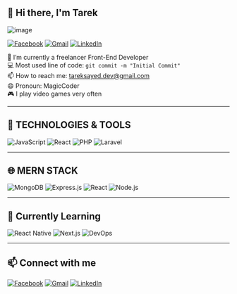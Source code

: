 ## 👋 Hi there, I'm Tarek

![image](https://github.com/user-attachments/assets/8baec15f-cb77-4d8d-8ca3-de7c086dedfe)


[![Facebook](https://img.shields.io/badge/Facebook-1877F2?style=for-the-badge&logo=facebook&logoColor=white)](https://www.facebook.com/avakinmemo)
[![Gmail](https://img.shields.io/badge/Gmail-D14836?style=for-the-badge&logo=gmail&logoColor=white)](mailto:tareksayed.dev@gmail.com)
[![LinkedIn](https://img.shields.io/badge/LinkedIn-0A66C2?style=for-the-badge&logo=linkedin&logoColor=white)](https://www.linkedin.com/in/tarek-el-sayed-06139631b/) 

🔭 I’m currently a freelancer Front-End Developer  
💻 Most used line of code: `git commit -m "Initial Commit"`  
📫 How to reach me: tareksayed.dev@gmail.com  
😄 Pronoun: MagicCoder  
🎮 I play video games very often  

---

## 🚀 TECHNOLOGIES & TOOLS

![JavaScript](https://img.shields.io/badge/-JavaScript-F7DF1E?style=for-the-badge&logo=javascript&logoColor=black)
![React](https://img.shields.io/badge/-React-61DAFB?style=for-the-badge&logo=react&logoColor=black)
![PHP](https://img.shields.io/badge/-PHP-777BB4?style=for-the-badge&logo=php&logoColor=white)
![Laravel](https://img.shields.io/badge/-Laravel-FF2D20?style=for-the-badge&logo=laravel&logoColor=white)

---

## 🌐 MERN STACK

![MongoDB](https://img.shields.io/badge/-MongoDB-47A248?style=for-the-badge&logo=mongodb&logoColor=white)
![Express.js](https://img.shields.io/badge/-Express.js-000000?style=for-the-badge&logo=express&logoColor=white)
![React](https://img.shields.io/badge/-React-61DAFB?style=for-the-badge&logo=react&logoColor=black)
![Node.js](https://img.shields.io/badge/-Node.js-339933?style=for-the-badge&logo=node.js&logoColor=white)

---

## 📖 Currently Learning

![React Native](https://img.shields.io/badge/-React%20Native-20232A?style=for-the-badge&logo=react&logoColor=61DAFB)
![Next.js](https://img.shields.io/badge/-Next.js-000000?style=for-the-badge&logo=next.js&logoColor=white)
![DevOps](https://img.shields.io/badge/-DevOps-003366?style=for-the-badge&logo=azuredevops&logoColor=white)

---

## 📫 Connect with me

[![Facebook](https://img.shields.io/badge/Facebook-1877F2?style=for-the-badge&logo=facebook&logoColor=white)](https://www.facebook.com/avakinmemo)
[![Gmail](https://img.shields.io/badge/Gmail-D14836?style=for-the-badge&logo=gmail&logoColor=white)](mailto:tareksayed.dev@gmail.com)
[![LinkedIn](https://img.shields.io/badge/LinkedIn-0A66C2?style=for-the-badge&logo=linkedin&logoColor=white)](https://www.linkedin.com/in/tarek-el-sayed-06139631b/)
